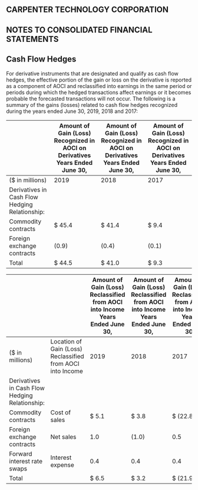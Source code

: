 ## CARPENTER TECHNOLOGY CORPORATION

## NOTES TO CONSOLIDATED FINANCIAL STATEMENTS

## Cash Flow Hedges

For derivative instruments that are designated and qualify as cash flow hedges, the effective portion of the gain or loss on the derivative is reported as a component of AOCI and reclassified into earnings in the same period or periods during which the hedged transactions affect earnings or it becomes probable the forecasted transactions will not occur. The following is a summary of the gains (losses) related to cash flow hedges recognized during the years ended June 30, 2019, 2018 and 2017:

|                                                | Amount of Gain (Loss) Recognized in AOCI on Derivatives  Years Ended June 30,   | Amount of Gain (Loss) Recognized in AOCI on Derivatives  Years Ended June 30,   | Amount of Gain (Loss) Recognized in AOCI on Derivatives  Years Ended June 30,   |
|------------------------------------------------|---------------------------------------------------------------------------------|---------------------------------------------------------------------------------|---------------------------------------------------------------------------------|
| ($ in millions)                                | 2019                                                                            | 2018                                                                            | 2017                                                                            |
| Derivatives in Cash Flow Hedging Relationship: |                                                                                 |                                                                                 |                                                                                 |
| Commodity contracts                            | $ 45.4                                                                          | $ 41.4                                                                          | $ 9.4                                                                           |
| Foreign exchange contracts                     | (0.9)                                                                           | (0.4)                                                                           | (0.1)                                                                           |
| Total                                          | $ 44.5                                                                          | $ 41.0                                                                          | $ 9.3                                                                           |

|                                                |                                                              | Amount of Gain (Loss) Reclassified from AOCI into Income  Years Ended June 30,   | Amount of Gain (Loss) Reclassified from AOCI into Income  Years Ended June 30,   | Amount of Gain (Loss) Reclassified from AOCI into Income  Years Ended June 30,   |
|------------------------------------------------|--------------------------------------------------------------|----------------------------------------------------------------------------------|----------------------------------------------------------------------------------|----------------------------------------------------------------------------------|
| ($ in millions)                                | Location of Gain (Loss)  Reclassified from AOCI  into Income | 2019                                                                             | 2018                                                                             | 2017                                                                             |
| Derivatives in Cash Flow Hedging Relationship: |                                                              |                                                                                  |                                                                                  |                                                                                  |
| Commodity contracts                            | Cost of sales                                                | $ 5.1                                                                            | $ 3.8                                                                            | $ (22.8)                                                                         |
| Foreign exchange contracts                     | Net sales                                                    | 1.0                                                                              | (1.0)                                                                            | 0.5                                                                              |
| Forward interest rate swaps                    | Interest expense                                             | 0.4                                                                              | 0.4                                                                              | 0.4                                                                              |
| Total                                          |                                                              | $ 6.5                                                                            | $ 3.2                                                                            | $ (21.9)                                                                         |
